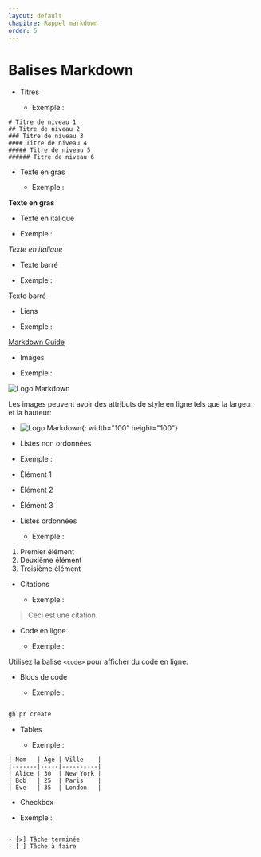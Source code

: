 ```yaml
---
layout: default
chapitre: Rappel markdown
order: 5
---
```

# Balises Markdown

<!-- note -->
- Titres

  - Exemple :
```
# Titre de niveau 1
## Titre de niveau 2
### Titre de niveau 3
#### Titre de niveau 4
##### Titre de niveau 5
###### Titre de niveau 6
```

-  Texte en gras

   - Exemple :

**Texte en gras**



- Texte en italique

 - Exemple :

*Texte en italique*


-  Texte barré

 - Exemple :

~~Texte barré~~



- Liens

 - Exemple :

[Markdown Guide](https://www.markdownguide.org/)



- Images

 - Exemple :

![Logo Markdown](/lab-markdown/5.Rappel-markdown/images/markdownlogo.png)

Les images peuvent avoir des attributs de style en ligne tels que la largeur et la hauteur:


- ![Logo Markdown](/lab-markdown/5.Rappel-markdown/images/markdownlogo.png){: width="100" height="100"}






- Listes non ordonnées

 -  Exemple :

- Élément 1
- Élément 2
- Élément 3



- Listes ordonnées

  - Exemple :

1. Premier élément
2. Deuxième élément
3. Troisième élément



-  Citations

    - Exemple :

> Ceci est une citation.


-  Code en ligne

     - Exemple :

Utilisez la balise `<code>` pour afficher du code en ligne.


-  Blocs de code

     - Exemple :


```markdown

gh pr create 

```

- Tables

  - Exemple :

```table
| Nom   | Âge | Ville    |
|-------|-----|----------|
| Alice | 30  | New York |
| Bob   | 25  | Paris    |
| Eve   | 35  | London   |

```


-  Checkbox

 -  Exemple :
   
```checkbox

- [x] Tâche terminée
- [ ] Tâche à faire
  
```




